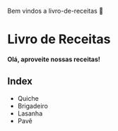 Bem vindos a livro-de-receitas :tada:
# Livro de Receitas

#### Olá, aproveite nossas receitas!



## Index

- Quiche
- Brigadeiro
- Lasanha
- Pavê